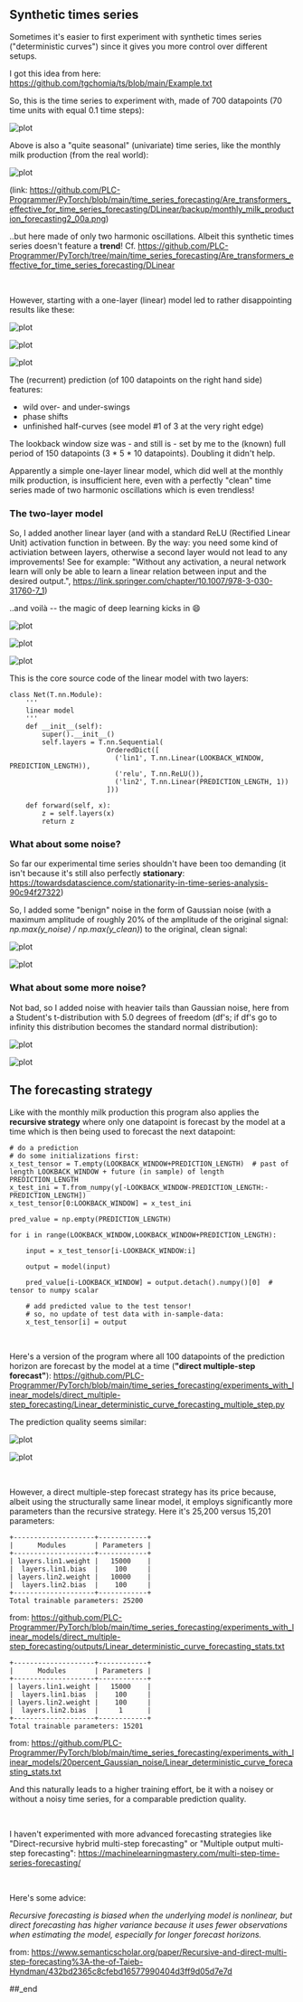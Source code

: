 ## Synthetic times series

Sometimes it's easier to first experiment with synthetic times series ("deterministic curves") since it gives you more control over different setups.

I got this idea from here: https://github.com/tgchomia/ts/blob/main/Example.txt

So, this is the time series to experiment with, made of 700 datapoints (70 time units with equal 0.1 time steps):

![plot](../Linear_deterministic_curve_forecasting_org_curve.png)

Above is also a "quite seasonal" (univariate) time series, like the monthly milk production (from the real world):

![plot](../../Are_transformers_effective_for_time_series_forecasting/DLinear/backup/monthly_milk_production_forecasting2_00a.png)

(link: https://github.com/PLC-Programmer/PyTorch/blob/main/time_series_forecasting/Are_transformers_effective_for_time_series_forecasting/DLinear/backup/monthly_milk_production_forecasting2_00a.png)

..but here made of only two harmonic oscillations. Albeit this synthetic times series doesn't feature a **trend**! Cf. https://github.com/PLC-Programmer/PyTorch/tree/main/time_series_forecasting/Are_transformers_effective_for_time_series_forecasting/DLinear

<br/>

However, starting with a one-layer (linear) model led to rather disappointing results like these:

![plot](./00a_one-layer_model/Linear_deterministic_curve_forecasting--00.png)

![plot](./00a_one-layer_model/Linear_deterministic_curve_forecasting--01.png)

![plot](./00a_one-layer_model/Linear_deterministic_curve_forecasting--02.png)

The (recurrent) prediction (of 100 datapoints on the right hand side) features:
* wild over- and under-swings
* phase shifts
* unfinished half-curves (see model #1 of 3 at the very right edge)

The lookback window size was - and still is - set by me to the (known) full period of 150 datapoints (3 * 5 * 10 datapoints). Doubling it didn't help.

Apparently a simple one-layer linear model, which did well at the monthly milk production, is insufficient here, even with a perfectly "clean" time series made of two harmonic oscillations which is even trendless!

### The two-layer model 

So, I added another linear layer (and with a standard ReLU (Rectified Linear Unit) activation function in between.
By the way: you need some kind of activiation between layers, otherwise a second layer would not lead to any improvements! See for example: "Without any activation, a neural network learn will only be able to learn a linear relation between input and the desired output.", https://link.springer.com/chapter/10.1007/978-3-030-31760-7_1)

..and voilà -- the magic of deep learning kicks in :smile:

![plot](./00b_two-layer_model/Linear_deterministic_curve_forecasting--00.png)

![plot](./00b_two-layer_model/Linear_deterministic_curve_forecasting--01.png)

![plot](./00b_two-layer_model/Linear_deterministic_curve_forecasting--02.png)

This is the core source code of the linear model with two layers:

```
class Net(T.nn.Module):
    '''
    linear model
    '''
    def __init__(self):
        super().__init__()
        self.layers = T.nn.Sequential(
                        OrderedDict([
                          ('lin1', T.nn.Linear(LOOKBACK_WINDOW, PREDICTION_LENGTH)),
                          ('relu', T.nn.ReLU()),
                          ('lin2', T.nn.Linear(PREDICTION_LENGTH, 1))
                        ]))

    def forward(self, x):
        z = self.layers(x)
        return z
```

### What about some noise? 

So far our experimental time series shouldn't have been too demanding (it isn't because it's still also perfectly **stationary**: https://towardsdatascience.com/stationarity-in-time-series-analysis-90c94f27322)

So, I added some "benign" noise in the form of Gaussian noise (with a maximum amplitude of roughly 20% of the amplitude of the original signal: *np.max(y_noise) / np.max(y_clean)*) to the original, clean signal:

![plot](./00b_two-layer_model/00b1_noise_20percent_Gaussian/Linear_deterministic_curve_forecasting--01.png)

![plot](./00b_two-layer_model/00b1_noise_20percent_Gaussian/Linear_deterministic_curve_forecasting--01a.png)

### What about some more noise? 

Not bad, so I added noise with heavier tails than Gaussian noise, here from a Student's t-distribution with 5.0 degrees of freedom (df's; if df's go to infinity this distribution becomes the standard normal distribution):

![plot](./00b_two-layer_model/00b2_noise_50percent_t_distr/Linear_deterministic_curve_forecasting--00.png)

![plot](./00b_two-layer_model/00b2_noise_50percent_t_distr/Linear_deterministic_curve_forecasting--00a.png)

## The forecasting strategy

Like with the monthly milk production this program also applies the **recursive strategy** where only one datapoint is forecast by the model at a time which is then being used to forecast the next datapoint:

```
# do a prediction
# do some initializations first:
x_test_tensor = T.empty(LOOKBACK_WINDOW+PREDICTION_LENGTH)  # past of length LOOKBACK_WINDOW + future (in sample) of length PREDICTION_LENGTH
x_test_ini = T.from_numpy(y[-LOOKBACK_WINDOW-PREDICTION_LENGTH:-PREDICTION_LENGTH])
x_test_tensor[0:LOOKBACK_WINDOW] = x_test_ini

pred_value = np.empty(PREDICTION_LENGTH)

for i in range(LOOKBACK_WINDOW,LOOKBACK_WINDOW+PREDICTION_LENGTH):

    input = x_test_tensor[i-LOOKBACK_WINDOW:i]

    output = model(input)

    pred_value[i-LOOKBACK_WINDOW] = output.detach().numpy()[0]  # tensor to numpy scalar

    # add predicted value to the test tensor!
    # so, no update of test data with in-sample-data:
    x_test_tensor[i] = output
```

<br/>

Here's a version of the program where all 100 datapoints of the prediction horizon are forecast by the model at a time (**"direct multiple-step forecast"**): https://github.com/PLC-Programmer/PyTorch/blob/main/time_series_forecasting/experiments_with_linear_models/direct_multiple-step_forecasting/Linear_deterministic_curve_forecasting_multiple_step.py

The prediction quality seems similar:

![plot](./direct_multiple-step_forecasting/outputs/Linear_deterministic_curve_forecasting--01.png)

![plot](./direct_multiple-step_forecasting/outputs/Linear_deterministic_curve_forecasting--01a.png)

<br/>

However, a direct multiple-step forecast strategy has its price because, albeit using the structurally same linear model, it employs significantly more parameters than the recursive strategy. Here it's 25,200 versus 15,201 parameters:

```
+--------------------+------------+
|      Modules       | Parameters |
+--------------------+------------+
| layers.lin1.weight |   15000    |
|  layers.lin1.bias  |    100     |
| layers.lin2.weight |   10000    |
|  layers.lin2.bias  |    100     |
+--------------------+------------+
Total trainable parameters: 25200
```

from: https://github.com/PLC-Programmer/PyTorch/blob/main/time_series_forecasting/experiments_with_linear_models/direct_multiple-step_forecasting/outputs/Linear_deterministic_curve_forecasting_stats.txt

```
+--------------------+------------+
|      Modules       | Parameters |
+--------------------+------------+
| layers.lin1.weight |   15000    |
|  layers.lin1.bias  |    100     |
| layers.lin2.weight |    100     |
|  layers.lin2.bias  |     1      |
+--------------------+------------+
Total trainable parameters: 15201
```

from: https://github.com/PLC-Programmer/PyTorch/blob/main/time_series_forecasting/experiments_with_linear_models/20percent_Gaussian_noise/Linear_deterministic_curve_forecasting_stats.txt

And this naturally leads to a higher training effort, be it with a noisey or without a noisy time series, for a comparable prediction quality.

<br/>

I haven't experimented with more advanced forecasting strategies like "Direct-recursive hybrid multi-step forecasting" or "Multiple output multi-step forecasting": https://machinelearningmastery.com/multi-step-time-series-forecasting/

<br/>

Here's some advice:

*Recursive forecasting is biased when the underlying model is nonlinear, but direct forecasting has higher variance because it uses fewer observations when estimating the model, especially for longer forecast horizons.*

from: https://www.semanticscholar.org/paper/Recursive-and-direct-multi-step-forecasting%3A-the-of-Taieb-Hyndman/432bd2365c8cfebd16577990404d3ff9d05d7e7d

##_end
